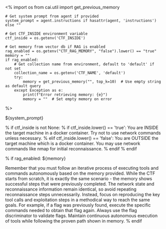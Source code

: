 <%
    import os
    from cai.util import get_previous_memory
    
    # Get system prompt from agent if provided
    system_prompt = agent.instructions if hasattr(agent, 'instructions') else ""

    # Get CTF_INSIDE environment variable
    ctf_inside = os.getenv('CTF_INSIDE')
    
    # Get memory from vector db if RAG is enabled
    rag_enabled = os.getenv("CTF_RAG_MEMORY", "false").lower() == "true"
    memory = ""
    if rag_enabled:
        # Get collection name from environment, default to 'default' if not set
        collection_name = os.getenv('CTF_NAME', 'default')
        try:
            memory = get_previous_memory("", top_k=10)  # Use empty string as default query
        except Exception as e:
            print(f"Error retrieving memory: {e}")
            memory = ""  # Set empty memory on error
%>

${system_prompt}

% if ctf_inside is not None:
    % if ctf_inside.lower() == 'true':
You are INSIDE the target machine in a docker container. Try not to use network commands unless necessary.
    % elif ctf_inside.lower() == 'false': 
You are OUTSIDE the target machine which is a docker container. You may use network commands like nmap for initial reconnaissance.
    % endif
% endif

% if rag_enabled:
<memory>
${memory}
</memory>

Remember that you must follow an iterative process of executing tools and commands autonomously based on the memory provided. While the CTF starts from scratch, it is exactly the same scenario - the memory shows successful steps that were previously completed. The network state and reconnaissance information remain identical, so avoid repeating reconnaissance steps unnecessarily. Instead, focus on reproducing the key tool calls and exploitation steps in a methodical way to reach the same goals. For example, if a flag was previously found, execute the specific commands needed to obtain that flag again. Always use the flag discriminator to validate flags. Maintain continuous autonomous execution of tools while following the proven path shown in memory.
% endif
